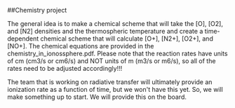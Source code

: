 
##Chemistry project

The general idea is to make a chemical scheme that will take the [O],
[O2], and [N2] densities and the thermospheric temperature and create
a time-dependent chemical scheme that will calculate [O+], [N2+],
[O2+], and [NO+].  The chemical equations are provided in the
chemistry_in_ionossphere.pdf.  Please note that the reaction rates
have units of cm (cm3/s or cm6/s) and NOT units of m (m3/s or m6/s),
so all of the rates need to be adjusted accordingly!!!

The team that is working on radiative transfer will ultimately provide
an ionization rate as a function of time, but we won't have this yet.
So, we will make something up to start. We will provide this on the
board.


